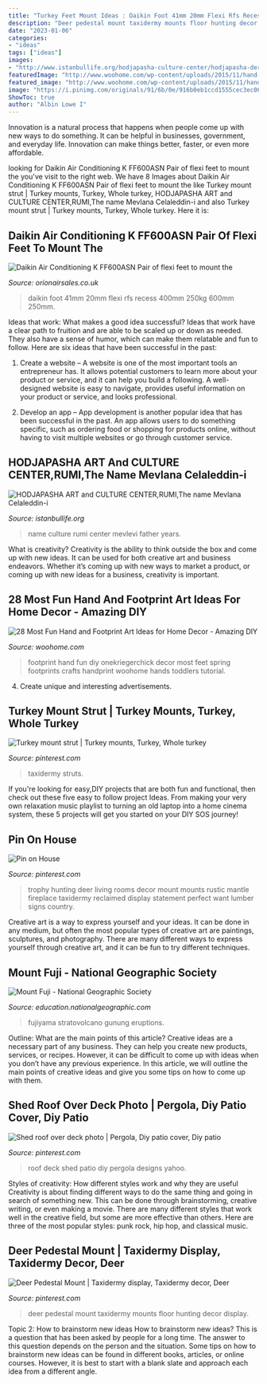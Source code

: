 ```yaml
---
title: "Turkey Feet Mount Ideas : Daikin Foot 41mm 20mm Flexi Rfs Recess 400mm 250kg 600mm 250mm"
description: "Deer pedestal mount taxidermy mounts floor hunting decor display"
date: "2023-01-06"
categories:
- "ideas"
tags: ["ideas"]
images:
- "http://www.istanbullife.org/hodjapasha-culture-center/hodjapasha-dervish-show5-small.jpg"
featuredImage: "http://www.woohome.com/wp-content/uploads/2015/11/hand-and-footprint-art-woohome-14.jpg"
featured_image: "http://www.woohome.com/wp-content/uploads/2015/11/hand-and-footprint-art-woohome-14.jpg"
image: "https://i.pinimg.com/originals/91/6b/0e/916b0eb1ccd1555cec3ec0686caa0f56.jpg"
ShowToc: true
author: "Albin Lowe I"
---
```



Innovation is a natural process that happens when people come up with new ways to do something. It can be helpful in businesses, government, and everyday life. Innovation can make things better, faster, or even more affordable.

	

		
looking for Daikin Air Conditioning K FF600ASN Pair of flexi feet to mount the you've visit to the right web. We have 8 Images about Daikin Air Conditioning K FF600ASN Pair of flexi feet to mount the like Turkey mount strut | Turkey mounts, Turkey, Whole turkey, HODJAPASHA ART and CULTURE CENTER,RUMI,The name Mevlana Celaleddin-i and also Turkey mount strut | Turkey mounts, Turkey, Whole turkey. Here it is:
		
    
## Daikin Air Conditioning K FF600ASN Pair Of Flexi Feet To Mount The

<img loading=lazy src="https://4.cdn.ekm.net/ekmps/shops/orionair/images/daikin-air-conditioning-k.ff600asn-pair-of-flexi-feet-to-mount-the-outdoor-unit-250kg-14284-dv-p.jpg?v=E35B927D-E3B1-48E8-BF4E-8C83A45120FD" onerror="this.onerror=null;this.src='https://tse4.mm.bing.net/th?id=OIP.g_lSf1pkAhXnxqdFMNpXPQHaHa&amp;pid=15.1';" alt="Daikin Air Conditioning K FF600ASN Pair of flexi feet to mount the">

_Source: orionairsales.co.uk_

>daikin foot 41mm 20mm flexi rfs recess 400mm 250kg 600mm 250mm. 

	

Ideas that work: What makes a good idea successful?
Ideas that work have a clear path to fruition and are able to be scaled up or down as needed. They also have a sense of humor, which can make them relatable and fun to follow. Here are six ideas that have been successful in the past:
1. Create a website – A website is one of the most important tools an entrepreneur has. It allows potential customers to learn more about your product or service, and it can help you build a following. A well-designed website is easy to navigate, provides useful information on your product or service, and looks professional.

2. Develop an app – App development is another popular idea that has been successful in the past. An app allows users to do something specific, such as ordering food or shopping for products online, without having to visit multiple websites or go through customer service.

    
## HODJAPASHA ART And CULTURE CENTER,RUMI,The Name Mevlana Celaleddin-i

<img loading=lazy src="http://www.istanbullife.org/hodjapasha-culture-center/hodjapasha-dervish-show5-small.jpg" onerror="this.onerror=null;this.src='https://tse1.mm.bing.net/th?id=OIP.cCmWC8-Sw_OqaBG1V3oXNwAAAA&amp;pid=15.1';" alt="HODJAPASHA ART and CULTURE CENTER,RUMI,The name Mevlana Celaleddin-i">

_Source: istanbullife.org_

>name culture rumi center mevlevi father years. 

	

What is creativity?
Creativity is the ability to think outside the box and come up with new ideas. It can be used for both creative art and business endeavors. Whether it’s coming up with new ways to market a product, or coming up with new ideas for a business, creativity is important.

    
## 28 Most Fun Hand And Footprint Art Ideas For Home Decor - Amazing DIY

<img loading=lazy src="http://www.woohome.com/wp-content/uploads/2015/11/hand-and-footprint-art-woohome-14.jpg" onerror="this.onerror=null;this.src='https://tse1.mm.bing.net/th?id=OIP.WNmWS23MDGen7kpvKoK3nAHaLH&amp;pid=15.1';" alt="28 Most Fun Hand and Footprint Art Ideas for Home Decor - Amazing DIY">

_Source: woohome.com_

>footprint hand fun diy onekriegerchick decor most feet spring footprints crafts handprint woohome hands toddlers tutorial. 

	

4. Create unique and interesting advertisements.

    
## Turkey Mount Strut | Turkey Mounts, Turkey, Whole Turkey

<img loading=lazy src="https://i.pinimg.com/originals/91/6b/0e/916b0eb1ccd1555cec3ec0686caa0f56.jpg" onerror="this.onerror=null;this.src='https://tse4.mm.bing.net/th?id=OIP.IajiSm33n--eelUD3tG1EgHaJ4&amp;pid=15.1';" alt="Turkey mount strut | Turkey mounts, Turkey, Whole turkey">

_Source: pinterest.com_

>taxidermy struts. 

	

If you're looking for easy,DIY projects that are both fun and functional, then check out these five easy to follow project Ideas. From making your very own relaxation music playlist to turning an old laptop into a home cinema system, these 5 projects will get you started on your DIY SOS journey!

    
## Pin On House

<img loading=lazy src="https://i.pinimg.com/736x/67/b2/15/67b215f90b1acff20ea62ba0fe51ad57--trophy-room-hunting-trophy-rooms.jpg" onerror="this.onerror=null;this.src='https://tse2.mm.bing.net/th?id=OIP.3tiIYDwHdhiwWngT7_DmJAHaJ3&amp;pid=15.1';" alt="Pin on House">

_Source: pinterest.com_

>trophy hunting deer living rooms decor mount mounts rustic mantle fireplace taxidermy reclaimed display statement perfect want lumber signs country. 

	

Creative art is a way to express yourself and your ideas. It can be done in any medium, but often the most popular types of creative art are paintings, sculptures, and photography. There are many different ways to express yourself through creative art, and it can be fun to try different techniques.

    
## Mount Fuji - National Geographic Society

<img loading=lazy src="https://media.nationalgeographic.org/assets/photos/000/282/28286_r646x861.jpg?f1c1e3079905ae96a5be3f6c76017dd9d0f5a521" onerror="this.onerror=null;this.src='https://tse1.mm.bing.net/th?id=OIP.MB2HOJVxVKehZlIwaBS57gHaJ3&amp;pid=15.1';" alt="Mount Fuji - National Geographic Society">

_Source: education.nationalgeographic.com_

>fujiyama stratovolcano gunung eruptions. 

	

Outline: What are the main points of this article?
Creative ideas are a necessary part of any business. They can help you create new products, services, or recipes. However, it can be difficult to come up with ideas when you don’t have any previous experience. In this article, we will outline the main points of creative ideas and give you some tips on how to come up with them.

    
## Shed Roof Over Deck Photo | Pergola, Diy Patio Cover, Diy Patio

<img loading=lazy src="https://i.pinimg.com/736x/bc/c8/83/bcc8830ca1cda027925147fb89dc73b7.jpg" onerror="this.onerror=null;this.src='https://tse3.mm.bing.net/th?id=OIP.51NVf2FoPLro1tsUEDd6PAHaJ4&amp;pid=15.1';" alt="Shed roof over deck photo | Pergola, Diy patio cover, Diy patio">

_Source: pinterest.com_

>roof deck shed patio diy pergola designs yahoo. 

	

Styles of creativity: How different styles work and why they are useful
Creativity is about finding different ways to do the same thing and going in search of something new. This can be done through brainstorming, creative writing, or even making a movie. There are many different styles that work well in the creative field, but some are more effective than others. Here are three of the most popular styles: punk rock, hip hop, and classical music.

    
## Deer Pedestal Mount | Taxidermy Display, Taxidermy Decor, Deer

<img loading=lazy src="https://i.pinimg.com/736x/56/72/0c/56720c5f128c715cbc9ff51ef93a4a16--deer-mounts-deer-hunting.jpg" onerror="this.onerror=null;this.src='https://tse3.mm.bing.net/th?id=OIP.0VVJcJYUk2_os8BpipDerQHaLH&amp;pid=15.1';" alt="Deer Pedestal Mount | Taxidermy display, Taxidermy decor, Deer">

_Source: pinterest.com_

>deer pedestal mount taxidermy mounts floor hunting decor display. 

	

Topic 2: How to brainstorm new ideas
How to brainstorm new ideas? This is a question that has been asked by people for a long time. The answer to this question depends on the person and the situation. Some tips on how to brainstorm new ideas can be found in different books, articles, or online courses. However, it is best to start with a blank slate and approach each idea from a different angle.

